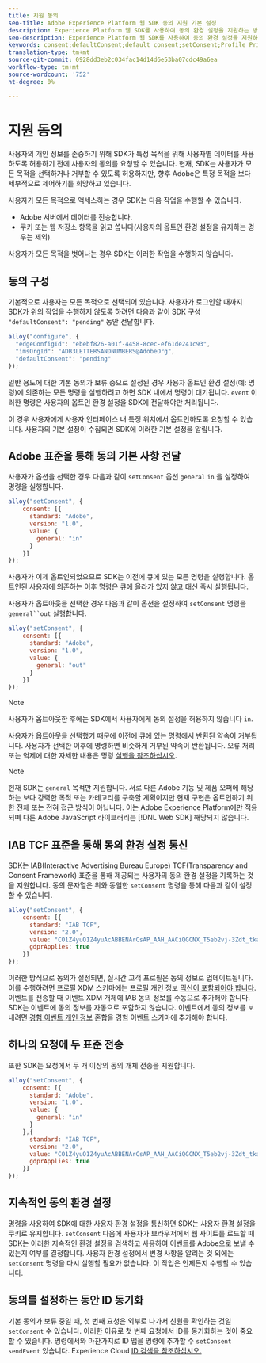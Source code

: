 ```yaml
---
title: 지원 동의
seo-title: Adobe Experience Platform 웹 SDK 동의 지원 기본 설정
description: Experience Platform 웹 SDK를 사용하여 동의 환경 설정을 지원하는 방법 살펴보기
seo-description: Experience Platform 웹 SDK를 사용하여 동의 환경 설정을 지원하는 방법 살펴보기
keywords: consent;defaultConsent;default consent;setConsent;Profile Privacy Mixin;Experience Event Privacy Mixin;Privacy Mixin;
translation-type: tm+mt
source-git-commit: 0928dd3eb2c034fac14d14d6e53ba07cdc49a6ea
workflow-type: tm+mt
source-wordcount: '752'
ht-degree: 0%

---
```



# 지원 동의

사용자의 개인 정보를 존중하기 위해 SDK가 특정 목적을 위해 사용자별 데이터를 사용하도록 허용하기 전에 사용자의 동의를 요청할 수 있습니다. 현재, SDK는 사용자가 모든 목적을 선택하거나 거부할 수 있도록 허용하지만, 향후 Adobe은 특정 목적을 보다 세부적으로 제어하기를 희망하고 있습니다.

사용자가 모든 목적으로 액세스하는 경우 SDK는 다음 작업을 수행할 수 있습니다.

* Adobe 서버에서 데이터를 전송합니다.
* 쿠키 또는 웹 저장소 항목을 읽고 씁니다(사용자의 옵트인 환경 설정을 유지하는 경우는 제외).

사용자가 모든 목적을 벗어나는 경우 SDK는 이러한 작업을 수행하지 않습니다.

## 동의 구성

기본적으로 사용자는 모든 목적으로 선택되어 있습니다. 사용자가 로그인할 때까지 SDK가 위의 작업을 수행하지 않도록 하려면 다음과 같이 SDK 구성 `"defaultConsent": "pending"` 동안 전달합니다.

```javascript
alloy("configure", {
  "edgeConfigId": "ebebf826-a01f-4458-8cec-ef61de241c93",
  "imsOrgId": "ADB3LETTERSANDNUMBERS@AdobeOrg",
  "defaultConsent": "pending"
});
```

일반 용도에 대한 기본 동의가 보류 중으로 설정된 경우 사용자 옵트인 환경 설정(예: 명령)에 의존하는 모든 명령을 실행하려고 하면 SDK 내에서 명령이 대기됩니다. `event` 이러한 명령은 사용자의 옵트인 환경 설정을 SDK에 전달해야만 처리됩니다.

이 경우 사용자에게 사용자 인터페이스 내 특정 위치에서 옵트인하도록 요청할 수 있습니다. 사용자의 기본 설정이 수집되면 SDK에 이러한 기본 설정을 알립니다.

## Adobe 표준을 통해 동의 기본 사항 전달

사용자가 옵션을 선택한 경우 다음과 같이 `setConsent` 옵션 `general` `in` 을 설정하여 명령을 실행합니다.

```javascript
alloy("setConsent", {
    consent: [{
      standard: "Adobe",
      version: "1.0",
      value: {
        general: "in"
      }
    }]
});
```

사용자가 이제 옵트인되었으므로 SDK는 이전에 큐에 있는 모든 명령을 실행합니다. 옵트인된 사용자에 의존하는 이후 명령은 큐에 올라가 있지 않고 대신 즉시 실행됩니다.

사용자가 옵트아웃을 선택한 경우 다음과 같이 옵션을 설정하여 `setConsent` 명령을 `general``out` 실행합니다.

```javascript
alloy("setConsent", {
    consent: [{
      standard: "Adobe",
      version: "1.0",
      value: {
        general: "out"
      }
    }]
});
```

>[!NOTE]
>
>사용자가 옵트아웃한 후에는 SDK에서 사용자에게 동의 설정을 허용하지 않습니다 `in`.

사용자가 옵트아웃을 선택했기 때문에 이전에 큐에 있는 명령에서 반환된 약속이 거부됩니다. 사용자가 선택한 이후에 명령하면 비슷하게 거부된 약속이 반환됩니다. 오류 처리 또는 억제에 대한 자세한 내용은 명령 [실행을 참조하십시오](../fundamentals/executing-commands.md).

>[!NOTE]
>
>현재 SDK는 `general` 목적만 지원합니다. 서로 다른 Adobe 기능 및 제품 오퍼에 해당하는 보다 강력한 목적 또는 카테고리를 구축할 계획이지만 현재 구현은 옵트인하기 위한 전체 또는 전혀 접근 방식이 아닙니다.  이는 Adobe Experience Platform에만 적용되며 다른 Adobe JavaScript 라이브러리는 [!DNL Web SDK] 해당되지 않습니다.

## IAB TCF 표준을 통해 동의 환경 설정 통신

SDK는 IAB(Interactive Advertising Bureau Europe) TCF(Transparency and Consent Framework) 표준을 통해 제공되는 사용자의 동의 환경 설정을 기록하는 것을 지원합니다. 동의 문자열은 위와 동일한 `setConsent` 명령을 통해 다음과 같이 설정할 수 있습니다.

```javascript
alloy("setConsent", {
    consent: [{
      standard: "IAB TCF",
      version: "2.0",
      value: "CO1Z4yuO1Z4yuAcABBENArCsAP_AAH_AACiQGCNX_T5eb2vj-3Zdt_tkaYwf55y3o-wzhhaIse8NwIeH7BoGP2MwvBX4JiQCGBAkkiKBAQdtHGhcCQABgIhRiTKMYk2MjzNKJLJAilsbe0NYCD9mnsHT3ZCY70--u__7P3fAwQgkwVLwCRIWwgJJs0ohTABCOICpBwCUEIQEClhoACAnYFAR6gAAAIDAACAAAAEEEBAIABAAAkIgAAAEBAKACIBAACAEaAhAARIEAsAJEgCAAVA0JACKIIQBCDgwCjlACAoAAAAA.YAAAAAAAAAAA",
      gdprApplies: true
    }]
});
```

이러한 방식으로 동의가 설정되면, 실시간 고객 프로필은 동의 정보로 업데이트됩니다. 이를 수행하려면 프로필 XDM 스키마에는 프로필 개인 정보 [믹신이 포함되어야 합니다](https://github.com/adobe/xdm/blob/master/docs/reference/mixins/profile/profile-privacy.schema.md). 이벤트를 전송할 때 이벤트 XDM 개체에 IAB 동의 정보를 수동으로 추가해야 합니다. SDK는 이벤트에 동의 정보를 자동으로 포함하지 않습니다. 이벤트에서 동의 정보를 보내려면 [경험 이벤트 개인 정보](https://github.com/adobe/xdm/blob/master/docs/reference/mixins/experience-event/experienceevent-privacy.schema.md) 혼합을 경험 이벤트 스키마에 추가해야 합니다.

## 하나의 요청에 두 표준 전송

또한 SDK는 요청에서 두 개 이상의 동의 개체 전송을 지원합니다.

```javascript
alloy("setConsent", {
    consent: [{
      standard: "Adobe",
      version: "1.0",
      value: {
        general: "in"
      }
    },{
      standard: "IAB TCF",
      version: "2.0",
      value: "CO1Z4yuO1Z4yuAcABBENArCsAP_AAH_AACiQGCNX_T5eb2vj-3Zdt_tkaYwf55y3o-wzhhaIse8NwIeH7BoGP2MwvBX4JiQCGBAkkiKBAQdtHGhcCQABgIhRiTKMYk2MjzNKJLJAilsbe0NYCD9mnsHT3ZCY70--u__7P3fAwQgkwVLwCRIWwgJJs0ohTABCOICpBwCUEIQEClhoACAnYFAR6gAAAIDAACAAAAEEEBAIABAAAkIgAAAEBAKACIBAACAEaAhAARIEAsAJEgCAAVA0JACKIIQBCDgwCjlACAoAAAAA.YAAAAAAAAAAA",
      gdprApplies: true
    }]
});
```

## 지속적인 동의 환경 설정

명령을 사용하여 SDK에 대한 사용자 환경 설정을 통신하면 SDK는 사용자 환경 설정을 쿠키로 유지합니다. `setConsent` 다음에 사용자가 브라우저에서 웹 사이트를 로드할 때 SDK는 이러한 지속적인 환경 설정을 검색하고 사용하여 이벤트를 Adobe으로 보낼 수 있는지 여부를 결정합니다. 사용자 환경 설정에서 변경 사항을 알리는 것 외에는 `setConsent` 명령을 다시 실행할 필요가 없습니다. 이 작업은 언제든지 수행할 수 있습니다.

## 동의를 설정하는 동안 ID 동기화

기본 동의가 보류 중일 때, 첫 번째 요청은 외부로 나가서 신원을 확인하는 것일 `setConsent` 수 있습니다. 이러한 이유로 첫 번째 요청에서 ID를 동기화하는 것이 중요할 수 있습니다. 명령에서와 마찬가지로 ID 맵을 명령에 추가할 수 `setConsent` `sendEvent` 있습니다. Experience Cloud [ID 검색을 참조하십시오.](../identity/overview.md)

